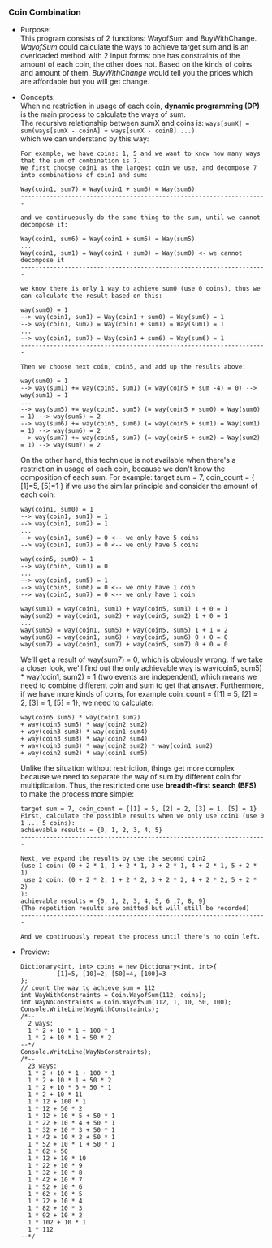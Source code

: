 ### Coin Combination
  
 * Purpose:   
  This program consists of 2 functions: WayofSum and BuyWithChange.
  *WayofSum* could calculate the ways to achieve target sum and is an overloaded method with 2 input forms: one has constraints of the amount of each coin, the other does not.
  Based on the kinds of coins and amount of them, *BuyWithChange* would tell you the prices which are affordable but you will get change.

 * Concepts:   
  When no restriction in usage of each coin, **dynamic programming (DP)** is the main process to calculate the ways of sum.   
  The recursive relationship between sumX and coins is: ```ways[sumX] = sum(ways[sumX - coinA] + ways[sumX - coinB] ...)```   
  which we can understand by this way:   
    ```
    For example, we have coins: 1, 5 and we want to know how many ways that the sum of combination is 7.
    We first choose coin1 as the largest coin we use, and decompose 7 into combinations of coin1 and sum:
    
    Way(coin1, sum7) = Way(coin1 + sum6) = Way(sum6)
    --------------------------------------------------------------------
    
    and we continueously do the same thing to the sum, until we cannot decompose it:

    Way(coin1, sum6) = Way(coin1 + sum5) = Way(sum5)
    ...
    Way(coin1, sum1) = Way(coin1 + sum0) = Way(sum0) <- we cannot decompose it
    --------------------------------------------------------------------
    
    we know there is only 1 way to achieve sum0 (use 0 coins), thus we can calculate the result based on this:
    
    way(sum0) = 1
    --> way(coin1, sum1) = Way(coin1 + sum0) = Way(sum0) = 1
    --> way(coin1, sum2) = Way(coin1 + sum1) = Way(sum1) = 1
    ...
    --> way(coin1, sum7) = Way(coin1 + sum6) = Way(sum6) = 1
    --------------------------------------------------------------------
    
    Then we choose next coin, coin5, and add up the results above:
    
    way(sum0) = 1 
    --> way(sum1) += way(coin5, sum1) (= way(coin5 + sum -4) = 0) --> way(sum1) = 1
    ...
    --> way(sum5) += way(coin5, sum5) (= way(coin5 + sum0) = Way(sum0) = 1) --> way(sum5) = 2
    --> way(sum6) += way(coin5, sum6) (= way(coin5 + sum1) = Way(sum1) = 1) --> way(sum6) = 2
    --> way(sum7) += way(coin5, sum7) (= way(coin5 + sum2) = Way(sum2) = 1) --> way(sum7) = 2
    ```
    On the other hand, this technique is not available when there's a restriction in usage of each coin,
    because we don't know the composition of each sum.
    For example: target sum = 7,  coin_count = { [1]=5, [5]=1 }
    if we use the similar principle and consider the amount of each coin:
      ```
      way(coin1, sum0) = 1
      --> way(coin1, sum1) = 1
      --> way(coin1, sum2) = 1
      ...
      --> way(coin1, sum6) = 0 <-- we only have 5 coins
      --> way(coin1, sum7) = 0 <-- we only have 5 coins

      way(coin5, sum0) = 1
      --> way(coin5, sum1) = 0
      ...
      --> way(coin5, sum5) = 1
      --> way(coin5, sum6) = 0 <-- we only have 1 coin
      --> way(coin5, sum7) = 0 <-- we only have 1 coin

      way(sum1) = way(coin1, sum1) + way(coin5, sum1) 1 + 0 = 1
      way(sum2) = way(coin1, sum2) + way(coin5, sum2) 1 + 0 = 1
      ...
      way(sum5) = way(coin1, sum5) + way(coin5, sum5) 1 + 1 = 2
      way(sum6) = way(coin1, sum6) + way(coin5, sum6) 0 + 0 = 0
      way(sum7) = way(coin1, sum7) + way(coin5, sum7) 0 + 0 = 0

      ```
    We'll get a result of way(sum7) = 0, which is obviously wrong.
    If we take a closer look, we'll find out the only achievable way is way(coin5, sum5) * way(coin1, sum2) = 1 (two events are independent),
    which means we need to combine different coin and sum to get that answer.
    Furthermore, if we have more kinds of coins, for example  coin_count = {[1] = 5, [2] = 2, [3] = 1, [5] = 1}, we need to calculate:

      ```
      way(coin5 sum5) * way(coin1 sum2)
      + way(coin5 sum5) * way(coin2 sum2)
      + way(coin3 sum3) * way(coin1 sum4)
      + way(coin3 sum3) * way(coin2 sum4)
      + way(coin3 sum3) * way(coin2 sum2) * way(coin1 sum2)
      + way(coin2 sum2) * way(coin1 sum5)
      ```
    Unlike the situation without restriction, things get more complex because we need to separate the way of sum by different coin for multiplication.
    Thus, the restricted one use **breadth-first search (BFS)** to make the process more simple:
      ```
      target sum = 7, coin_count = {[1] = 5, [2] = 2, [3] = 1, [5] = 1}
      First, calculate the possible results when we only use coin1 (use 0  1 ... 5 coins):
      achievable results = {0, 1, 2, 3, 4, 5} 
      --------------------------------------------------------------------
      
      Next, we expand the results by use the second coin2
      (use 1 coin: (0 + 2 * 1, 1 + 2 * 1, 3 + 2 * 1, 4 + 2 * 1, 5 + 2 * 1)
       use 2 coin: (0 + 2 * 2, 1 + 2 * 2, 3 + 2 * 2, 4 + 2 * 2, 5 + 2 * 2)
      ):
      achievable results = {0, 1, 2, 3, 4, 5, 6 ,7, 8, 9} 
      (The repetition results are omitted but will still be recorded)
      --------------------------------------------------------------------
      
      And we continuously repeat the process until there's no coin left.
      ```

* Preview:
  ```
  Dictionary<int, int> coins = new Dictionary<int, int>{
            [1]=5, [10]=2, [50]=4, [100]=3
  };
  // count the way to achieve sum = 112
  int WayWithConstraints = Coin.WayofSum(112, coins);
  int WayNoConstraints = Coin.WayofSum(112, 1, 10, 50, 100);
  Console.WriteLine(WayWithConstraints);
  /*--
    2 ways:
    1 * 2 + 10 * 1 + 100 * 1
    1 * 2 + 10 * 1 + 50 * 2
  --*/
  Console.WriteLine(WayNoConstraints);
  /*--
    23 ways:
    1 * 2 + 10 * 1 + 100 * 1
    1 * 2 + 10 * 1 + 50 * 2
    1 * 2 + 10 * 6 + 50 * 1
    1 * 2 + 10 * 11
    1 * 12 + 100 * 1
    1 * 12 + 50 * 2
    1 * 12 + 10 * 5 + 50 * 1
    1 * 22 + 10 * 4 + 50 * 1
    1 * 32 + 10 * 3 + 50 * 1
    1 * 42 + 10 * 2 + 50 * 1
    1 * 52 + 10 * 1 + 50 * 1
    1 * 62 + 50
    1 * 12 + 10 * 10
    1 * 22 + 10 * 9
    1 * 32 + 10 * 8
    1 * 42 + 10 * 7
    1 * 52 + 10 * 6
    1 * 62 + 10 * 5
    1 * 72 + 10 * 4
    1 * 82 + 10 * 3
    1 * 92 + 10 * 2
    1 * 102 + 10 * 1
    1 * 112
  --*/
  ```
